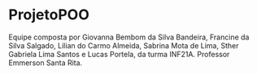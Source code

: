 # ProjetoPOO
Equipe composta por Giovanna Bembom da Silva Bandeira, Francine da Silva Salgado, Lilian do Carmo Almeida, Sabrina Mota de Lima, Sther Gabriela Lima Santos e Lucas Portela, da turma INF21A.
Professor Emmerson Santa Rita.
